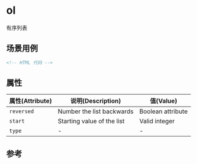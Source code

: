 # ol

有序列表

## 场景用例

```html
<!-- HTML 代码 -->
```

## 属性

属性(Attribute) | 说明(Description) | 值(Value)
---|---|---
`reversed` | Number the list backwards | Boolean attribute
`start` | Starting value of the list | Valid integer
`type` | - | -

## 参考
